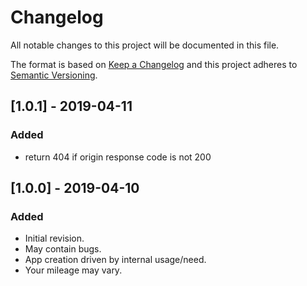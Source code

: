 # Changelog
All notable changes to this project will be documented in this file.

The format is based on [Keep a Changelog](http://keepachangelog.com/en/1.0.0/)
and this project adheres to [Semantic Versioning](http://semver.org/spec/v2.0.0.html).

## [1.0.1] - 2019-04-11
### Added
- return 404 if origin response code is not 200

## [1.0.0] - 2019-04-10
### Added
- Initial revision.
- May contain bugs.
- App creation driven by internal usage/need.
- Your mileage may vary.
